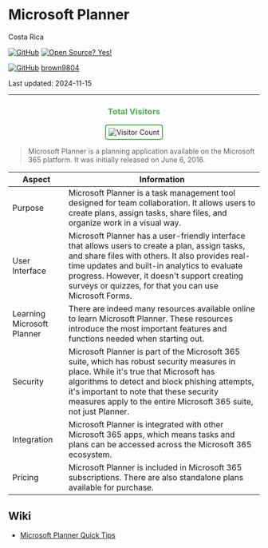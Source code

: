 # Microsoft Planner 

Costa Rica

[![GitHub](https://badgen.net/badge/icon/github?icon=github&label)](https://github.com) [![Open Source? Yes!](https://badgen.net/badge/Open%20Source%20%3F/Yes%21/blue?icon=github)](https://github.com/Naereen/badges/)

[![GitHub](https://img.shields.io/badge/--181717?logo=github&logoColor=ffffff)](https://github.com/)
[brown9804](https://github.com/brown9804)

Last updated: 2024-11-15

----------

<div align="center">
  <h3 style="color: #4CAF50;">Total Visitors</h3>
  <img src="https://profile-counter.glitch.me/brown9804/count.svg" alt="Visitor Count" style="border: 2px solid #4CAF50; border-radius: 5px; padding: 5px;"/>
</div>

 > Microsoft Planner is a planning application available on the Microsoft 365 platform. It was initially released on June 6, 2016. 

| Aspect | Information |
| -------- | -------- |
| Purpose | Microsoft Planner is a task management tool designed for team collaboration. It allows users to create plans, assign tasks, share files, and organize work in a visual way. |
| User Interface | Microsoft Planner has a user-friendly interface that allows users to create a plan, assign tasks, and share files with others. It also provides real-time updates and built-in analytics to evaluate progress. However, it doesn't support creating surveys or quizzes, for that you can use Microsoft Forms. |
| Learning Microsoft Planner | There are indeed many resources available online to learn Microsoft Planner. These resources introduce the most important features and functions needed when starting out. |
| Security | Microsoft Planner is part of the Microsoft 365 suite, which has robust security measures in place. While it's true that Microsoft has algorithms to detect and block phishing attempts, it's important to note that these security measures apply to the entire Microsoft 365 suite, not just Planner. |
| Integration | Microsoft Planner is integrated with other Microsoft 365 apps, which means tasks and plans can be accessed across the Microsoft 365 ecosystem. |
| Pricing | Microsoft Planner is included in Microsoft 365 subscriptions. There are also standalone plans available for purchase. |

## Wiki

- [Microsoft Planner Quick Tips](https://www.linkedin.com/learning/microsoft-planner-quick-tips/saving-time-in-microsoft-planner?u=2095204)
